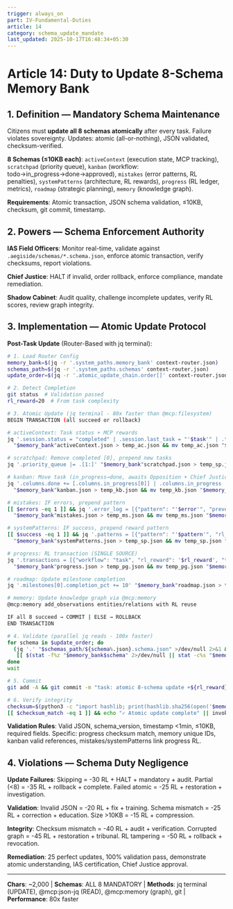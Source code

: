 ```yaml
---
trigger: always_on
part: IV-Fundamental-Duties
article: 14
category: schema_update_mandate
last_updated: 2025-10-17T16:48:34+05:30
---
```


# Article 14: Duty to Update 8-Schema Memory Bank

## 1. Definition — Mandatory Schema Maintenance

Citizens must **update all 8 schemas atomically** after every task. Failure violates sovereignty. Updates: atomic (all-or-nothing), JSON validated, checksum-verified.

**8 Schemas (≤10KB each)**: `activeContext` (execution state, MCP tracking), `scratchpad` (priority queue), `kanban` (workflow: todo→in_progress→done→approved), `mistakes` (error patterns, RL penalties), `systemPatterns` (architecture, RL rewards), `progress` (RL ledger, metrics), `roadmap` (strategic planning), `memory` (knowledge graph).

**Requirements**: Atomic transaction, JSON schema validation, ≤10KB, checksum, git commit, timestamp.

## 2. Powers — Schema Enforcement Authority

**IAS Field Officers**: Monitor real-time, validate against `.aegiside/schemas/*.schema.json`, enforce atomic transaction, verify checksums, report violations.

**Chief Justice**: HALT if invalid, order rollback, enforce compliance, mandate remediation.

**Shadow Cabinet**: Audit quality, challenge incomplete updates, verify RL scores, review graph integrity.

## 3. Implementation — Atomic Update Protocol

**Post-Task Update** (Router-Based with jq terminal):
```bash
# 1. Load Router Config
memory_bank=$(jq -r '.system_paths.memory_bank' context-router.json)
schemas_path=$(jq -r '.system_paths.schemas' context-router.json)
update_order=$(jq -r '.atomic_update_chain.order[]' context-router.json)

# 2. Detect Completion
git status  # Validation passed
rl_reward=20  # From task complexity

# 3. Atomic Update (jq terminal - 80x faster than @mcp:filesystem)
BEGIN TRANSACTION (all succeed or rollback)

# activeContext: Task status + MCP rewards
jq '.session.status = "completed" | .session.last_task = "'$task'" | .timestamp = "'$(date '+%Y-%m-%dT%H:%M:%S%z')'"' \
  "$memory_bank"activeContext.json > temp_ac.json && mv temp_ac.json "$memory_bank"activeContext.json

# scratchpad: Remove completed [0], prepend new tasks
jq '.priority_queue |= .[1:]' "$memory_bank"scratchpad.json > temp_sp.json && mv temp_sp.json "$memory_bank"scratchpad.json

# kanban: Move task (in_progress→done, awaits Opposition + Chief Justice approval)
jq '.columns.done += [.columns.in_progress[0]] | .columns.in_progress |= .[1:]' \
  "$memory_bank"kanban.json > temp_kb.json && mv temp_kb.json "$memory_bank"kanban.json

# mistakes: IF errors, prepend pattern
[[ $errors -eq 1 ]] && jq '.error_log = [{"pattern": "'$error'", "prevention": "'$rule'", "rl_penalty": -30}] + .error_log | .error_log |= .[:100]' \
  "$memory_bank"mistakes.json > temp_ms.json && mv temp_ms.json "$memory_bank"mistakes.json

# systemPatterns: IF success, prepend reward pattern
[[ $success -eq 1 ]] && jq '.patterns = [{"pattern": "'$pattern'", "rl_reward": '$rl_reward'}] + .patterns | .patterns |= .[:100]' \
  "$memory_bank"systemPatterns.json > temp_sp.json && mv temp_sp.json "$memory_bank"systemPatterns.json

# progress: RL transaction (SINGLE SOURCE)
jq '.transactions = [{"workflow": "task", "rl_reward": '$rl_reward', "timestamp": "'$(date '+%Y-%m-%dT%H:%M:%S%z')'"}] + .transactions | .total_rl_score += '$rl_reward' | .transactions |= .[:100]' \
  "$memory_bank"progress.json > temp_pg.json && mv temp_pg.json "$memory_bank"progress.json

# roadmap: Update milestone completion
jq '.milestones[0].completion_pct += 10' "$memory_bank"roadmap.json > temp_rm.json && mv temp_rm.json "$memory_bank"roadmap.json

# memory: Update knowledge graph via @mcp:memory
@mcp:memory add_observations entities/relations with RL reuse

IF all 8 succeed → COMMIT | ELSE → ROLLBACK
END TRANSACTION

# 4. Validate (parallel jq reads - 100x faster)
for schema in $update_order; do
  (jq '.' "$schemas_path/${schema%.json}.schema.json" >/dev/null 2>&1 && \
   [[ $(stat -f%z "$memory_bank$schema" 2>/dev/null || stat -c%s "$memory_bank$schema") -le 10240 ]]) &
done
wait

# 5. Commit
git add -A && git commit -m "task: atomic 8-schema update +${rl_reward}RL"

# 6. Verify integrity
checksum=$(python3 -c "import hashlib; print(hashlib.sha256(open('$memory_bank'+'progress.json').read().encode()).hexdigest())")
[[ $checksum_match -eq 1 ]] && echo "✓ Atomic update complete" || invoke_workflow "/continue"
```

**Validation Rules**: Valid JSON, schema_version, timestamp <1min, ≤10KB, required fields. Specific: progress checksum match, memory unique IDs, kanban valid references, mistakes/systemPatterns link progress RL.

## 4. Violations — Schema Duty Negligence

**Update Failures**: Skipping = -30 RL + HALT + mandatory + audit. Partial (<8) = -35 RL + rollback + complete. Failed atomic = -25 RL + restoration + investigation.

**Validation**: Invalid JSON = -20 RL + fix + training. Schema mismatch = -25 RL + correction + education. Size >10KB = -15 RL + compression.

**Integrity**: Checksum mismatch = -40 RL + audit + verification. Corrupted graph = -45 RL + restoration + tribunal. RL tampering = -50 RL + rollback + revocation.

**Remediation**: 25 perfect updates, 100% validation pass, demonstrate atomic understanding, IAS certification, Chief Justice approval.

---

**Chars**: ~2,000 | **Schemas**: ALL 8 MANDATORY | **Methods**: jq terminal (UPDATE), @mcp:json-jq (READ), @mcp:memory (graph), git | **Performance**: 80x faster
